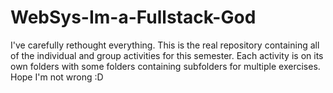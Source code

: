 # WebSys-Im-a-Fullstack-God
I've carefully rethought everything. This is the real repository containing all of the individual and group activities for this semester. Each activity is on its own folders with some folders containing subfolders for multiple exercises. Hope I'm not wrong :D
